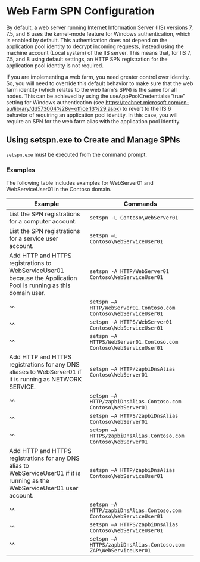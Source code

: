 # Web Farm SPN Configuration

By default, a web server running Internet Information Server (IIS) versions 7, 7.5, and 8 uses the kernel-mode feature for Windows authentication, which is enabled by default. This authentication does not depend on the application pool identity to decrypt incoming requests, instead using the machine account (Local system) of the IIS server. This means that, for IIS 7, 7.5, and 8 using default settings, an HTTP SPN registration for the application pool identity is not required.

If you are implementing a web farm, you need greater control over identity. So, you will need to override this default behavior to make sure that the web farm identity (which relates to the web farm's SPN) is the same for all nodes. This can be achieved by using the useAppPoolCredentials="true" setting for Windows authentication (see https://technet.microsoft.com/en-au/library/dd573004%28v=office.13%29.aspx) to revert to the IIS 6 behavior of requiring an application pool identity. In this case, you will require an SPN for the web farm alias with the application pool identity.

## Using setspn.exe to Create and Manage SPNs
```setspn.exe``` must be executed from the command prompt.

### Examples
The following table includes examples for WebServer01 and WebServiceUser01 in the Contoso domain.

| Example | Commands |
| ------- | -------- |
| List the SPN registrations for a computer account. | ```setspn -L Contoso\WebServer01```
| List the SPN registrations for a service user account. | ```setspn –L Contoso\WebServiceUser01```
| Add HTTP and HTTPS registrations to WebServiceUser01 because the Application Pool is running as this domain user.	| ```setspn -A HTTP/WebServer01 Contoso\WebServiceUser01``` 
| ^^ | ```setspn –A HTTP/WebServer01.Contoso.com Contoso\WebServiceUser01``` | 
| ^^ | ```setspn -A HTTPS/WebServer01 Contoso\WebServiceUser01``` |
| ^^ | ```setspn –A HTTPS/WebServer01.Contoso.com Contoso\WebServiceUser01``` |
| Add HTTP and HTTPS registrations for any DNS aliases to WebServer01 if it is running as NETWORK SERVICE. | ```setspn –A HTTP/zapbiDnsAlias Contoso\WebServer01 ``` |
| ^^ | ```setspn –A HTTP/zapbiDnsAlias.Contoso.com Contoso\WebServer01```
| ^^ | ```setspn –A HTTPS/zapbiDnsAlias Contoso\WebServer01```
| ^^ | ```setspn –A HTTPS/zapbiDnsAlias.Contoso.com Contoso\WebServer01```
| Add HTTP and HTTPS registrations for any DNS alias to WebServiceUser01 if it is running as the WebServiceUser01 user account. | ```setspn –A HTTP/zapbiDnsAlias Contoso\WebServiceUser01```
| ^^ | ```setspn –A HTTP/zapbiDnsAlias.Contoso.com Contoso\WebServiceUser01```
| ^^ | ```setspn –A HTTPS/zapbiDnsAlias Contoso\WebServiceUser01```
| ^^ | ```setspn –A HTTPS/zapbiDnsAlias.Contoso.com ZAP\WebServiceUser01```